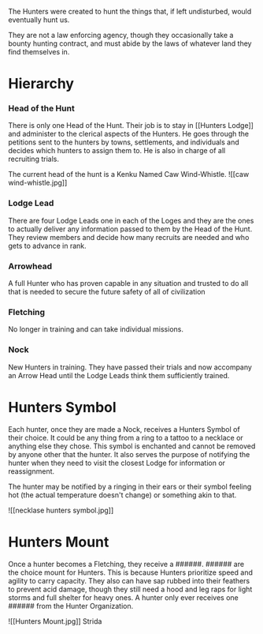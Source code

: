 The Hunters were created to hunt the things that, if left undisturbed, would eventually hunt us.

They are not a law enforcing agency, though they occasionally take a bounty hunting contract, and must abide by the laws of whatever land they find themselves in. 

# Hierarchy
### Head of the Hunt
There is only one Head of the Hunt. Their job is to stay in [[Hunters Lodge]] and administer to the clerical aspects of the Hunters. He goes through the petitions sent to the hunters by towns, settlements, and individuals and decides which hunters to assign them to. He is also in charge of all recruiting trials.

The current head of the hunt is a Kenku Named Caw Wind-Whistle.
![[caw wind-whistle.jpg]]
### Lodge Lead
There are four Lodge Leads one in each of the Loges and they are the ones to actually deliver any information passed to them by the Head of the Hunt. They review members and decide how many recruits are needed and who gets to advance in rank. 
### Arrowhead
A full Hunter who has proven capable in any situation and trusted to do all that is needed to secure the future safety of all of civilization
### Fletching 
No longer in training and can take individual missions.
### Nock
New Hunters in training. They have passed their trials and now accompany an Arrow Head until the Lodge Leads think them sufficiently trained.

# Hunters Symbol
Each hunter, once they are made a Nock, receives a Hunters Symbol of their choice. It could be any thing from a ring to a tattoo to a necklace or anything else they chose. This symbol is enchanted and cannot be removed by anyone other that the hunter. It also serves the purpose of notifying the hunter when they need to visit the closest Lodge for information or reassignment.

The hunter may be notified by a ringing in their ears or their symbol feeling hot (the actual temperature doesn't change) or something akin to that.

![[necklase hunters symbol.jpg]]


# Hunters Mount
Once a hunter becomes a Fletching, they receive a ######. ###### are the choice mount for Hunters. This is because Hunters prioritize speed and agility to carry capacity. They also can have sap rubbed into their feathers to prevent acid damage, though they still need a hood and leg raps for light storms and full shelter for heavy ones. A hunter only ever receives one ###### from the Hunter Organization.

![[Hunters Mount.jpg]]
Strida
